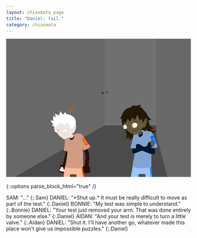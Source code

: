 ```yaml
---
layout: chiasmata_page
title: "Daniel: fail."
category: chiasmata
---
```


![46](/chiasmata/images/narrative/045.gif)

{::options parse_block_html="true" /}
<div class="dialogue">
SAM: "..."
{:.Sam}
DANIEL: "*Shut up.* It must be really difficult to move as part of the test."
{:.Daniel}
BONNIE: "My test was simple to understand."
{:.Bonnie}
DANIEL: "Your test just removed your arm. That was done entirely by someone else."
{:.Daniel}
AIDAN: "And your test is merely to turn a little valve."
{:.Aidan}
DANIEL: "Shut it. I'll have another go, whatever made this place won't give us impossible puzzles."
{:.Daniel}
</div>